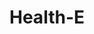 ---
layout: tool
title: Health-E
external-url:
image: healthe.png
logo: 
oneliner:
creators:
- name: 
  short-name: 
slideshow:
- image: slideshow1.svg
- image: slideshow2.svg
- image: slideshow3.svg
opener:
tool-info:
- bullet:
- bullet:
- bullet:
---